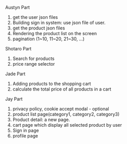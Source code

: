 Austyn Part
1. get the user json files
2. Building sign in system: use json file of user.
3. get the product json files
4. Rendering the product list on the screen
5. pagination (1~10, 11~20, 21~30, …)

Shotaro Part
1. Search for products
2. price range selector

Jade Part
1. Adding products to the shopping cart
2. calculate the total price of all products in a cart 

Jay Part
1. privacy policy, cookie accept modal - optional
2. product list page(category1, category2, category3)
3. Product detail: a new page.
4. cart page which display all selected product by user
5. Sign in page
6. profile page